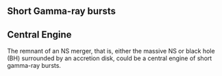 ## Short Gamma-ray bursts

## Central Engine

The remnant of an NS merger, that is, either the massive NS or black hole (BH) surrounded by an accretion disk, could be a central engine of short gamma-ray bursts.